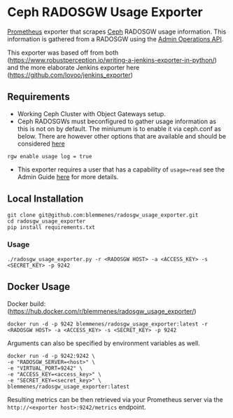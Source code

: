 # Ceph RADOSGW Usage Exporter

[Prometheus](https://prometheus.io/) exporter that scrapes [Ceph](http://ceph.com/) RADOSGW usage information. This information is gathered from a RADOSGW using the [Admin Operations API](http://docs.ceph.com/docs/master/radosgw/adminops/).

This exporter was based off from both (https://www.robustperception.io/writing-a-jenkins-exporter-in-python/) and the more elaborate Jenkins exporter here (https://github.com/lovoo/jenkins_exporter)

## Requirements

* Working Ceph Cluster with Object Gateways setup.
* Ceph RADOSGWs must beconfigured to gather usage information as this is not on by default. The miniumum is to enable it via ceph.conf as below. There are however other options that are available and should be considered [here](http://docs.ceph.com/docs/master/radosgw/config-ref/)
```
rgw enable usage log = true
```

* This exporter requires a user that has a capability of ```usage=read``` see the Admin Guide [here](http://docs.ceph.com/docs/master/radosgw/admin/#add-remove-admin-capabilities) for more details. 

## Local Installation
```
git clone git@github.com:blemmenes/radosgw_usage_exporter.git
cd radosgw_usage_exporter
pip install requirements.txt
```
### Usage
```
./radosgw_usage_exporter.py -r <RADOSGW HOST> -a <ACCESS_KEY> -s <SECRET_KEY> -p 9242
```
## Docker Usage
Docker build: (https://hub.docker.com/r/blemmenes/radosgw_usage_exporter/)
```
docker run -d -p 9242 blemmenes/radosgw_usage_exporter:latest -r <RADOSGW HOST> -a <ACCESS_KEY> -s <SECRET_KEY> -p 9242
```
Arguments can also be specified by environment variables as well.
```
docker run -d -p 9242:9242 \
-e "RADOSGW_SERVER=<host>" \
-e "VIRTUAL_PORT=9242" \
-e "ACCESS_KEY=<access_key>" \
-e "SECRET_KEY=<secret_key>" \
blemmenes/radosgw_usage_exporter:latest
```

Resulting metrics can be then retrieved via your Prometheus server via the ```http://<exporter host>:9242/metrics``` endpoint.
